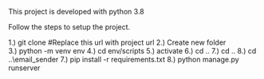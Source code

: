 This project is developed with python 3.8

Follow the steps to setup the project.

1.) git clone #Replace this url with project url
2.) Create new folder  
3.) python -m venv env 
4.) cd env/scripts
5.) activate 
6.) cd .. 
7.) cd ..
8.) cd ..\email_sender 
7.) pip install -r  requirements.txt 
8.) python manage.py runserver